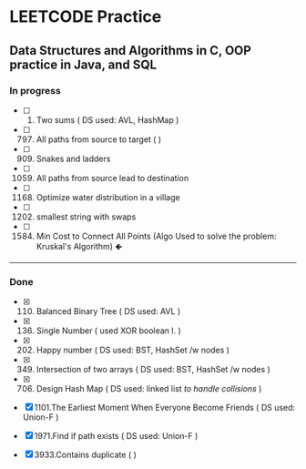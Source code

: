 # LEETCODE Practice
## Data Structures and Algorithms in C, OOP practice in Java, and SQL

### In progress
- [ ] 1. Two sums ( DS used: AVL, HashMap ) 
- [ ] 797. All paths from source to target ( )
- [ ] 909. Snakes and ladders
- [ ] 1059. All paths from source lead to destination
- [ ] 1168. Optimize water distribution in a village
- [ ] 1202. smallest string with swaps
- [ ] 1584. Min Cost to Connect All Points (Algo Used to solve the problem: Kruskal's Algorithm) **&#129144;**
----
### Done
- [x] 110. Balanced Binary Tree ( DS used: AVL )
- [x] 136. Single Number ( used XOR boolean l. ) 
- [x] 202. Happy number ( DS used: BST, HashSet /w nodes ) 
- [x] 349. Intersection of two arrays ( DS used: BST, HashSet /w nodes ) 
- [x] 706. Design Hash Map ( DS used: linked list *to handle collisions* ) 
- [x] 1101.The Earliest Moment When Everyone Become Friends ( DS used: Union-F ) 
- [x] 1971.Find if path exists ( DS used: Union-F ) 
- [x] 3933.Contains duplicate ( ) 

